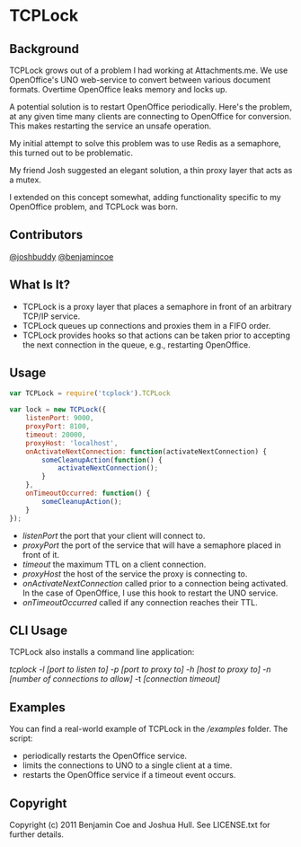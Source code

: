TCPLock
=======

Background
----------

TCPLock grows out of a problem I had working at Attachments.me. We use OpenOffice's UNO web-service to convert between various document formats. Overtime OpenOffice leaks memory and locks up.

A potential solution is to restart OpenOffice periodically. Here's the problem, at any given time many clients are connecting to OpenOffice for conversion. This makes restarting the service an unsafe operation.

My initial attempt to solve this problem was to use Redis as a semaphore, this turned out to be problematic.

My friend Josh suggested an elegant solution, a thin proxy layer that acts as a mutex.

I extended on this concept somewhat, adding functionality specific to my OpenOffice problem, and TCPLock was born.

Contributors
------------

[@joshbuddy](http://twitter.com/#/joshbuddy)
[@benjamincoe](http://twitter.com/#/benjamincoe)

What Is It?
-----------

* TCPLock is a proxy layer that places a semaphore in front of an arbitrary TCP/IP service.
* TCPLock queues up connections and proxies them in a FIFO order.
* TCPLock provides hooks so that actions can be taken prior to accepting the next connection in the queue, e.g., restarting OpenOffice.

Usage
-----

```javascript
var TCPLock = require('tcplock').TCPLock

var lock = new TCPLock({
	listenPort: 9000,
	proxyPort: 8100,
	timeout: 20000,
	proxyHost: 'localhost',
 	onActivateNextConnection: function(activateNextConnection) {
		someCleanupAction(function() {
			activateNextConnection();
		}
	},
	onTimeoutOccurred: function() {
		someCleanupAction();
	}
});
```
* _listenPort_ the port that your client will connect to.
* _proxyPort_ the port of the service that will have a semaphore placed in front of it.
* _timeout_ the maximum TTL on a client connection.
* _proxyHost_ the host of the service the proxy is connecting to.
* _onActivateNextConnection_ called prior to a connection being activated. In the case of OpenOffice, I use this hook to restart the UNO service.
* _onTimeoutOccurred_ called if any connection reaches their TTL.

CLI Usage
---------

TCPLock also installs a command line application:

_tcplock -l [port to listen to] -p [port to proxy to] -h [host to proxy to] -n [number of connections to allow]_ -t _[connection timeout]_

Examples
--------

You can find a real-world example of TCPLock in the _/examples_ folder. The script:

* periodically restarts the OpenOffice service.
* limits the connections to UNO to a single client at a time.
* restarts the OpenOffice service if a timeout event occurs.

Copyright
---------

Copyright (c) 2011 Benjamin Coe and Joshua Hull. See LICENSE.txt for further details.